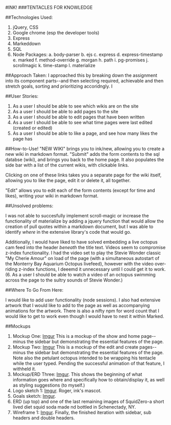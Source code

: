 #INK!
###TENTACLES FOR KNOWLEDGE

##Technologies Used:
1. jQuery, CSS
2. Google chrome (esp the developer tools)
3. Express
4. Markeddown
5. SQL
6. Node Packages:
  a. body-parser
  b. ejs
  c. express
  d. express-timestamp
  e. marked
  f. method-override
  g. morgan
  h. path
  i. pg-promises
  j. scrollmagic
  k. time-stamp
  l. materialize


##Approach Taken:
I approached this by breaking down the assignment into its component parts--and then selecting required, achievable and then stretch goals, sorting and prioritizing accoridngly. I



##User Stories:
1. As a user I should be able to see which wikis are on the site
2. As a user I should be able to add pages to the site
3. As a user I should be able to edit pages that have been written
4. As a user I should be able to see what time pages were last edited (created or edited)
5. As a user I should be able to like a page, and see how many likes the page has


##How-to-Use!
"NEW WIKI" brings you to ink/new, allowing you to create a new wiki in markdown format. "Submit" adds the form contents to the sql databse (wiki), and brings you back to the home page. It also populates the side bar with a list of the current wikis, with clickable links.

Clicking on one of these links takes you a separate page for the wiki itself, allowing you to like the page, edit it or delete it, all together.

"Edit" allows you to edit each of the form contents (except for time and likes), writing your wiki in markdown format.

##Unsolved problems:

I was not able to succesfully implement scroll-magic or increase the functionality of materialize by adding a jquery function that would allow the creation of pull quotes within a markdown document, but I was able to identify _where_ in the extensive library's code that would go.

Additionally, I would have liked to have solved embedding a live octopus cam feed into the header _beneath_ the title text. Videos seem to compromise z-index functionality. I had the video set to play the Stevie Wonder classic "My Cherie Amour" on load of the page (with a simultaneous autostart of the Monterry Bay Aquarium Octopus livefeed), however with the video over-riding z-index functions, I deeemd it unnecessary until I could get it to work. (6. As a user I should be able to watch a video of an octopus swimming across the page to the sultry sounds of Stevie Wonder.)



##Where To Go From Here:

I would like to add user functionality (node sessions). I also had extensive artwork that I would like to add to the page as well as accompanying animations for the artwork. There is also a nifty npm for word count that I would like to get to work even though I would have to nest it within Marked.

##Mockups
1. Mockup One: [Imgur](http://i.imgur.com/i0mSwkP.jpg) This is a mockup of the show and home page--minus the sidebar but demonstrating the essential features of the page.
2. Mockup Two: [Imgur](http://i.imgur.com/GgAg7uK.jpg) This is a mockup of the edit and create pages--minus the sidebar but demonstrating the essential features of the page. Note also the petulant octopus intended to be wrapping his tentacle while the user typed. Pending the successful animation of that feature, I withheld it.
3. Mockup/ERD Three: [Imgur](http://i.imgur.com/aIvSKEU.jpg). This shows the beginning of what information goes where and specifically how to obtain/display it, as well as styling suggestions (to myself.)
4. Logo sketch 1: [Imgur](http://i.imgur.com/xmFkJYt.jpg). Roger, ink's mascot.
5. Goals sketch: [Imgur](http://i.imgur.com/NKjwrOD.jpg).
6. ERD (up top) and one of the last remaining images of SquidZero-a short lived diet squid soda made nd bottled in Schenectady, NY.
7. Wireframe 1: [Imgur](http://i.imgur.com/UyrzSDi.png). Finally, the finished iteration with sidebar, sub headers and double headers.

